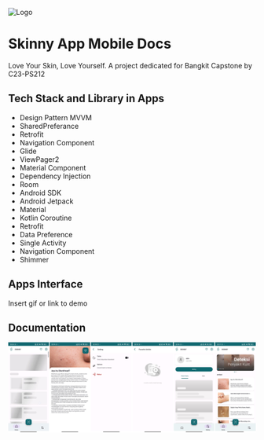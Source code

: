 
![Logo](https://github.com/MuhammadRafliGimnastiar/bangkit-capstone-project-skinny-app/assets/79553697/00834840-152e-44e0-8309-a25956a6b832)


# Skinny App Mobile Docs

Love Your Skin, Love Yourself.
A project dedicated for Bangkit Capstone
by C23-PS212



## Tech Stack and Library in Apps

- Design Pattern MVVM
- SharedPreferance
- Retrofit
- Navigation Component
- Glide
- ViewPager2
- Material Component
- Dependency Injection
- Room
- Android SDK
- Android Jetpack
- Material
- Kotlin Coroutine
- Retrofit
- Data Preference
- Single Activity
- Navigation Component
- Shimmer


## Apps Interface

Insert gif or link to demo


## Documentation

![Image](https://github.com/MuhammadRafliGimnastiar/bangkit-capstone-project-skinny-app/blob/Mobile-App/SKINNY%20APPS.png)


